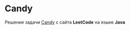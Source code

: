 # Candy
Решение задачи [Candy](https://leetcode.com/problems/candy) c сайта **LeetCode** на языке **Java**